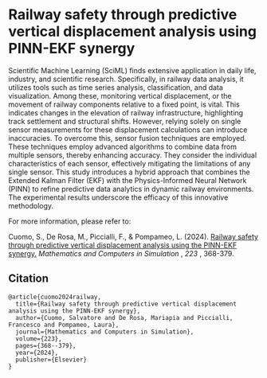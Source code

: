 # Railway safety through predictive vertical displacement analysis using PINN-EKF synergy

Scientific Machine Learning (SciML) finds extensive application in daily life, industry, and scientific research. Specifically, in railway data analysis, it utilizes tools such as time series analysis, classification, and data visualization. Among these, monitoring vertical displacement, or the movement of railway components relative to a fixed point, is vital. This indicates changes in the elevation of railway infrastructure, highlighting track settlement and structural shifts. However, relying solely on single sensor measurements for these displacement calculations can introduce inaccuracies. To overcome this, sensor fusion techniques are employed. These techniques employ advanced algorithms to combine data from multiple sensors, thereby enhancing accuracy. They consider the individual characteristics of each sensor, effectively mitigating the limitations of any single sensor. This study introduces a hybrid approach that combines the Extended Kalman Filter (EKF) with the Physics-Informed Neural Network (PINN) to refine predictive data analytics in dynamic railway environments. The experimental results underscore the efficacy of this innovative methodology.

For more information, please refer to:

Cuomo, S., De Rosa, M., Piccialli, F., & Pompameo, L. (2024). [Railway safety through predictive vertical displacement analysis using the PINN-EKF synergy.](https://doi.org/10.1016/j.matcom.2024.04.026)  *Mathematics and Computers in Simulation* ,  *223* , 368-379.

## Citation

```
@article{cuomo2024railway,
  title={Railway safety through predictive vertical displacement analysis using the PINN-EKF synergy},
  author={Cuomo, Salvatore and De Rosa, Mariapia and Piccialli, Francesco and Pompameo, Laura},
  journal={Mathematics and Computers in Simulation},
  volume={223},
  pages={368--379},
  year={2024},
  publisher={Elsevier}
}
```
